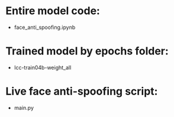 # Entire model code:
- face_anti_spoofing.ipynb

# Trained model by epochs folder: 
- lcc-train04b-weight_all

# Live face anti-spoofing script:
- main.py
